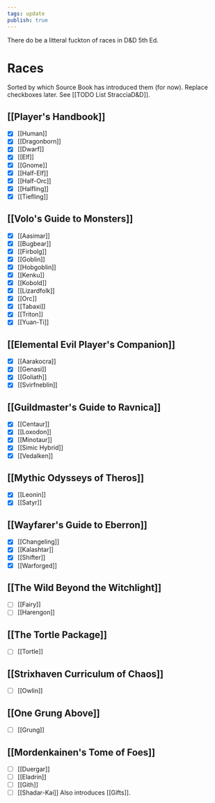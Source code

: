 ```yaml
---
tags: update
publish: true
---
```

There do be a litteral fuckton of races in D&D 5th Ed.
# Races
Sorted by which Source Book has introduced them (for now).
Replace checkboxes later. See [[TODO List StracciaD&D]].
## [[Player's Handbook]]
- [x] [[Human]]
- [x] [[Dragonborn]]
- [x] [[Dwarf]]
- [x] [[Elf]]
- [x] [[Gnome]]
- [x] [[Half-Elf]]
- [x] [[Half-Orc]]
- [x] [[Halfling]]
- [x] [[Tiefling]]
## [[Volo's Guide to Monsters]]
- [x] [[Aasimar]]
- [x] [[Bugbear]]
- [x] [[Firbolg]]
- [x] [[Goblin]]
- [x] [[Hobgoblin]]
- [x] [[Kenku]]
- [x] [[Kobold]]
- [x] [[Lizardfolk]]
- [x] [[Orc]]
- [x] [[Tabaxi]]
- [x] [[Triton]]
- [x] [[Yuan-Ti]]
## [[Elemental Evil Player's Companion]]
- [x] [[Aarakocra]]
- [x] [[Genasi]]
- [x] [[Goliath]]
- [x] [[Svirfneblin]]
## [[Guildmaster's Guide to Ravnica]]
- [x] [[Centaur]]
- [x] [[Loxodon]]
- [x] [[Minotaur]]
- [x] [[Simic Hybrid]]
- [x] [[Vedalken]]
## [[Mythic Odysseys of Theros]]
- [x] [[Leonin]]
- [x] [[Satyr]]
## [[Wayfarer's Guide to Eberron]]
- [x] [[Changeling]]
- [x] [[Kalashtar]]
- [x] [[Shifter]]
- [x] [[Warforged]]
## [[The Wild Beyond the Witchlight]]
- [ ] [[Fairy]]
- [ ] [[Harengon]]
## [[The Tortle Package]]
- [ ] [[Tortle]]
## [[Strixhaven Curriculum of Chaos]]
- [ ] [[Owlin]]
## [[One Grung Above]]
- [ ] [[Grung]]
## [[Mordenkainen's Tome of Foes]]
- [ ] [[Duergar]]
- [ ] [[Eladrin]]
- [ ] [[Gith]]
- [ ] [[Shadar-Kai]]
Also introduces [[Gifts]].
